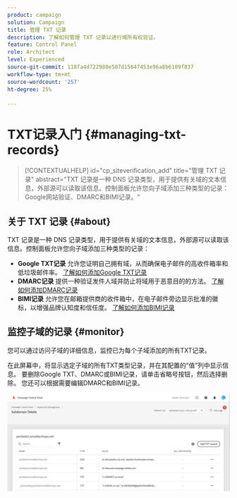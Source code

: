 ```yaml
---
product: campaign
solution: Campaign
title: 管理 TXT 记录
description: 了解如何管理 TXT 记录以进行域所有权验证。
feature: Control Panel
role: Architect
level: Experienced
source-git-commit: 118fa4d722980e507d15647453e96a8b6189f837
workflow-type: tm+mt
source-wordcount: '257'
ht-degree: 25%

---
```



# TXT记录入门 {#managing-txt-records}

>[!CONTEXTUALHELP]
>id="cp_siteverification_add"
>title="管理 TXT 记录"
>abstract="TXT 记录是一种 DNS 记录类型，用于提供有关域的文本信息，外部源可以读取该信息。控制面板允许您向子域添加三种类型的记录：Google网站验证、DMARC和BIMI记录。"

## 关于 TXT 记录 {#about}

TXT 记录是一种 DNS 记录类型，用于提供有关域的文本信息，外部源可以读取该信息。控制面板允许您向子域添加三种类型的记录：

* **Google TXT记录** 允许您证明自己拥有域，从而确保电子邮件的高收件箱率和低垃圾邮件率。 [了解如何添加Google TXT记录](managing-txt-records.md)
* **DMARC记录** 提供一种验证发件人域并防止将域用于恶意目的的方法。 [了解如何添加DMARC记录](dmarc.md)
* **BIMI记录** 允许您在邮箱提供商的收件箱中，在电子邮件旁边显示批准的徽标，以增强品牌认知度和信任度。 [了解如何添加BIMI记录](bimi.md)

## 监控子域的记录 {#monitor}

您可以通过访问子域的详细信息，监控已为每个子域添加的所有TXT记录。

在此屏幕中，将显示选定子域的所有TXT类型记录，并在其配置的“值”列中显示信息。 要删除Google TXT、DMARC或BIMI记录，请单击省略号按钮，然后选择删除。 您还可以根据需要编辑DMARC和BIMI记录。

![](assets/txt-records.png)
